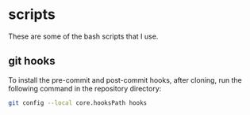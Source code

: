 # scripts

These are some of the bash scripts that I use.

## git hooks
To install the pre-commit and post-commit hooks, after cloning, run the following command in the repository directory:
```sh
git config --local core.hooksPath hooks
```
